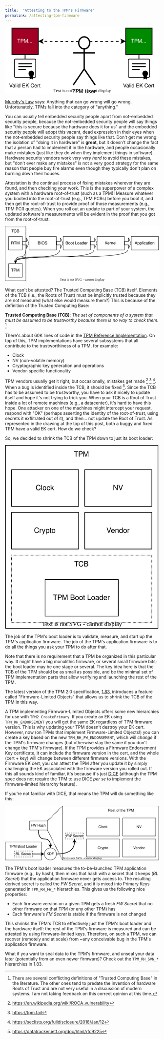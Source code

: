 ```yaml
---
title:  "Attesting to the TPM's Firmware"
permalink: /attesting-tpm-firmware
---
```


![a buggy and a fixed TPM](/images/2024-03-18-attestable-tpm.drawio.svg)

[Murphy's Law](https://en.wikipedia.org/wiki/Murphy%27s_law) says: Anything that can go wrong will go wrong.
Unfortunately, TPMs fall into the category of "anything."

<!--more-->

You can usually tell embedded security people apart from not-embedded security people, because the not-embedded
security people will say things like "this is secure because the hardware does it for us" and the embedded
security people will adopt this vacant, dead expression in their eyes when the not-embedded security people
say things like that. Don't get me wrong: the isolation of "doing it in hardware" is **great**, but it doesn't
change the fact that a person had to implement it in the hardware, and people occasionally make mistakes
(just like they do when they implement things in software).
Hardware security vendors work *very very hard* to avoid these mistakes, but "don't ever make any mistakes"
is not a very good strategy for the same reason that people buy fire alarms even though they typically don't
plan on burning down their houses.

Attestation is the continual process of fixing mistakes wherever they are found, and then checking your work.
This is the superpower of a complex system with a hardware root-of-trust (such as a TPM)! Measure whatever you booted
into the root-of-trust (e.g., TPM PCRs) before you boot it, and then get the root-of-trust to provide proof
of those measurements (e.g., TPM PCR quotes). When you roll out an update to part of your system, the updated
software's measurements will be evident in the proof that you got from the root-of-trust.

![TCB and the boot sequence](/images/2024-03-18-measurement-chain.drawio.svg)

What can't be attested? The Trusted Computing Base (TCB) itself. Elements of the TCB (i.e., the Roots of Trust)
must be implicitly trusted because they are not measured (what else would measure them?) This is because of the
definition of the Trusted Computing Base:

**Trusted Computing Base (TCB)**: *The set of components of a system that must be assumed to be trustworthy because there is no way to check them.* [^TCB]

There's about 60K lines of code in the [TPM Reference Implementation](https://github.com/trustedcomputinggroup/tpm).
On top of this, TPM implementations have several subsystems that all contribute to the trustworthiness of a TPM,
for example:

* Clock
* NV (non-volatile memory)
* Cryptographic key generation and operations
* Vendor-specific functionality

TPM vendors usually get it right, but occasionally, mistakes get made [^ROCA] [^TPMfail] [^EK].
When a bug is identified inside the TCB, it should be fixed [^9225]. Since the TCB has to be
assumed to be trustworthy, you have to ask it nicely to update itself and hope it's not trying
to trick you. When your TCB is a Root of Trust inside a lot of remote machines (e.g., a datacenter),
it's hard to have this hope. One attacker on one of the machines might intercept your request,
respond with "OK" (perhaps asserting the identity of the root-of-trust, using secrets it
exflitrated out of it), and then... not update the Root of Trust. As represented in the drawing
at the top of this post, both a buggy and fixed TPM have a valid EK cert. How do we check?

So, we decided to shrink the TCB of the TPM down to just its boot loader:

![TPM TCB](/images/2024-03-18-tpm-tcb.drawio.svg)

The job of the TPM's boot loader is to validate, measure, and start up the TPM's application firmware.
The job of the TPM's application firmware is to do all the things you ask your TPM to do after that.

Note that there is no requirement that a TPM be organized in this particular way. It might have a big
monolithic firmware, or several small firmware bits; the boot loader may be one stage or several. The
key idea here is that the TCB of the TPM should be as small as possible, and be the minimal set of TPM
implementation parts that allow verifying and launching the rest of the TPM.

The latest version of the TPM 2.0 specification, [1.83](https://trustedcomputinggroup.org/resource/tpm-library-specification/), introduces a feature called "Firmware-Limited Objects" that allows us to
shrink the TCB of the TPM in this way.

A TPM implementing Firmware-Limited Objects offers some new hierarchies for use with `TPM2_CreatePrimary`.
If you create an EK using `TPM_RH_ENDORSEMENT` you will get the same EK regardless of TPM firmware
version. This is why updating your TPM doesn't destroy your EK cert. However, now (on TPMs that implement
Firmware-Limited Objects!) you can create a key based on the new `TPM_RH_FW_ENDORSEMENT`, which will *change*
if the TPM's firmware changes (but otherwise stay the same if you don't change the TPM's firmware).
If the TPM provides a Firmware Endorsement Key certificate, it can
include the firmware version in the cert, and the whole (cert + key) will change between different
firmware versions. With the Firmware EK cert, you can attest the TPM after you update it by simply
challenging the EK associated with the firmware version you rolled out.
If this all sounds kind of familiar, it's because it's just
[DICE](https://trustedcomputinggroup.org/work-groups/dice-architectures/) (although the TPM spec
does not require the TPM to use DICE *per se* to implement the firmware-limited hierarchy feature).

If you're not familiar with DICE, that means the TPM will do something like this:

![TPM TCB](/images/2024-03-18-tpm-dice.drawio.svg)

The TPM's boot loader measures the to-be-launched TPM application firmware (e.g., by hash),
then mixes that hash with a secret that it keeps (*BL Secret*) that the application firmware
never gets access to. The resulting derived secret is called the *FW Secret*, and it is mixed
into Primary Keys generated in `TPM_RH_FW_*` hierarchies. This gives us the following nice properties:

* Each firmware version on a given TPM gets a fresh *FW Secret* that no other firmware on that TPM (or any other TPM) has
* Each firmware's *FM Secret* is stable if the firmware is not changed

This shrinks the TPM's TCB to effectively just the TPM's boot loader and the hardware itself: the rest of
the TPM's firmware is measured and can be attested by using firmware-limited keys. Therefore, on
such a TPM, we can recover (remotely and at scale) from ~any conceivable bug in the TPM's application firmware.

What if you want to seal data to the TPM's firmware, and unseal your data later (potentially from
an even newer firmware)? Check out the `TPM_RH_SVN_*` hierarchies in 1.83.

[^TCB]: There are several conflicting definitions of "Trusted Computing Base" in the literature. The other ones tend to predate the invention of hardware Roots of Trust and are not very useful in a discussion of modern systems. I am not taking feedback on this correct opinion at this time.
[^ROCA]: <https://en.wikipedia.org/wiki/ROCA_vulnerability>
[^TPMfail]: <https://tpm.fail>
[^EK]: <https://seclists.org/fulldisclosure/2018/Jan/12>
[^9225]: <https://datatracker.ietf.org/doc/html/rfc9225>